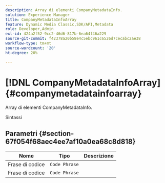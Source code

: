 ```yaml
---
description: Array di elementi CompanyMetadataInfo.
solution: Experience Manager
title: CompanyMetadataInfoArray
feature: Dynamic Media Classic,SDK/API,Metadata
role: Developer,Admin
exl-id: 424a2f52-9cc2-46d6-817b-6ea64f46a229
source-git-commit: f42378a20b58e4c5ebc961c6526d7cecabc2ae38
workflow-type: tm+mt
source-wordcount: '20'
ht-degree: 20%

---
```


# [!DNL CompanyMetadataInfoArray]{#companymetadatainfoarray}

Array di elementi CompanyMetadataInfo.

Sintassi

## Parametri {#section-67f054f68aec4ee7af10a0ea68c8d818}

| Nome | Tipo | Descrizione |
|---|---|---|
| Frase di codice | `Code Phrase` |  |
| Frase di codice | `Code Phrase` |  |
